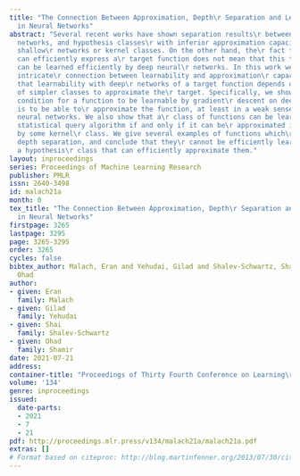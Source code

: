 ```yaml
---
title: "The Connection Between Approximation, Depth\r Separation and Learnability
  in Neural Networks"
abstract: "Several recent works have shown separation results\r between deep neural
  networks, and hypothesis classes\r with inferior approximation capacity such as
  shallow\r networks or kernel classes. On the other hand, the\r fact that deep networks
  can efficiently express a\r target function does not mean that this target\r function
  can be learned efficiently by deep neural\r networks. In this work we study the
  intricate\r connection between learnability and approximation\r capacity. We show
  that learnability with deep\r networks of a target function depends on the ability\r
  of simpler classes to approximate the\r target. Specifically, we show that a necessary\r
  condition for a function to be learnable by gradient\r descent on deep neural networks
  is to be able to\r approximate the function, at least in a weak sense,\r with shallow
  neural networks. We also show that a\r class of functions can be learned by an efficient\r
  statistical query algorithm if and only if it can be\r approximated in a weak sense
  by some kernel\r class. We give several examples of functions which\r demonstrate
  depth separation, and conclude that they\r cannot be efficiently learned, even by
  a hypothesis\r class that can efficiently approximate them."
layout: inproceedings
series: Proceedings of Machine Learning Research
publisher: PMLR
issn: 2640-3498
id: malach21a
month: 0
tex_title: "The Connection Between Approximation, Depth\r Separation and Learnability
  in Neural Networks"
firstpage: 3265
lastpage: 3295
page: 3265-3295
order: 3265
cycles: false
bibtex_author: Malach, Eran and Yehudai, Gilad and Shalev-Schwartz, Shai and Shamir,
  Ohad
author:
- given: Eran
  family: Malach
- given: Gilad
  family: Yehudai
- given: Shai
  family: Shalev-Schwartz
- given: Ohad
  family: Shamir
date: 2021-07-21
address:
container-title: "Proceedings of Thirty Fourth Conference on Learning\r Theory"
volume: '134'
genre: inproceedings
issued:
  date-parts:
  - 2021
  - 7
  - 21
pdf: http://proceedings.mlr.press/v134/malach21a/malach21a.pdf
extras: []
# Format based on citeproc: http://blog.martinfenner.org/2013/07/30/citeproc-yaml-for-bibliographies/
---
```

